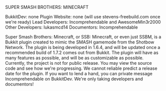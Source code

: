 SUPER SMASH BROTHERS: MINECRAFT

BukkitDev: none
Plugin Website: none (will use stevens-freebuild.com once we're ready)
Lead Developers: Incomprehendable and AwesomeMin3r2000
Other Developers: lukasmcd14
Documentors: Incomprehendable

Super Smash Brothers: Minecraft, or SSB: Minecraft, or even just SSBM, is a Bukkit plugin created to mimic the SMASH gamemode from the Shotbow Network. The plugin is being developed in 1.6.4, and will be updated once a recommended build of 1.7.2 comes out from Bukkit. The plugin will have as many features as possible, and will be as customizable as possible. Currently, the project is not for public release. You may view the source code and see how we're progressing. We cannot reliable predict a release date for the plugin. If you want to lend a hand, you can private message Incomprehendable on BukkitDev. We're only taking developers and documentors!
